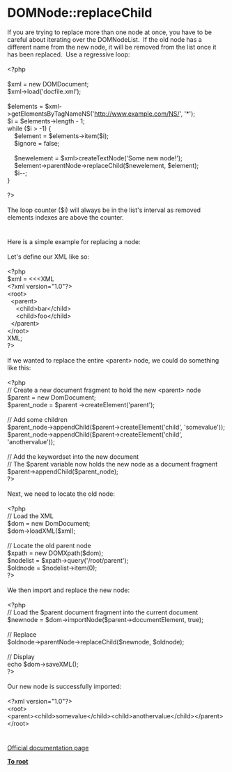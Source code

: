 # DOMNode::replaceChild




<div class="phpcode"><span class="html">
If you are trying to replace more than one node at once, you have to be careful about iterating over the DOMNodeList.&#xA0; If the old node has a different name from the new node, it will be removed from the list once it has been replaced.&#xA0; Use a regressive loop:
<br>
<br><span class="default">&lt;?php
<br>
<br>$xml </span><span class="keyword">= new </span><span class="default">DOMDocument</span><span class="keyword">;
<br></span><span class="default">$xml</span><span class="keyword">-&gt;</span><span class="default">load</span><span class="keyword">(</span><span class="string">&apos;docfile.xml&apos;</span><span class="keyword">);
<br>
<br></span><span class="default">$elements </span><span class="keyword">= </span><span class="default">$xml</span><span class="keyword">-&gt;</span><span class="default">getElementsByTagNameNS</span><span class="keyword">(</span><span class="string">&apos;<a href="http://www.example.com/NS/" rel="nofollow" target="_blank">http://www.example.com/NS/</a>&apos;</span><span class="keyword">, </span><span class="string">&apos;*&apos;</span><span class="keyword">);
<br></span><span class="default">$i </span><span class="keyword">= </span><span class="default">$elements</span><span class="keyword">-&gt;</span><span class="default">length </span><span class="keyword">- </span><span class="default">1</span><span class="keyword">;
<br>while (</span><span class="default">$i </span><span class="keyword">&gt; -</span><span class="default">1</span><span class="keyword">) {
<br>&#xA0; &#xA0; </span><span class="default">$element </span><span class="keyword">= </span><span class="default">$elements</span><span class="keyword">-&gt;</span><span class="default">item</span><span class="keyword">(</span><span class="default">$i</span><span class="keyword">);
<br>&#xA0; &#xA0; </span><span class="default">$ignore </span><span class="keyword">= </span><span class="default">false</span><span class="keyword">;
<br>
<br>&#xA0; &#xA0; </span><span class="default">$newelement </span><span class="keyword">= </span><span class="default">$xml</span><span class="keyword">&gt;</span><span class="default">createTextNode</span><span class="keyword">(</span><span class="string">&apos;Some new node!&apos;</span><span class="keyword">);
<br>&#xA0; &#xA0; </span><span class="default">$element</span><span class="keyword">-&gt;</span><span class="default">parentNode</span><span class="keyword">-&gt;</span><span class="default">replaceChild</span><span class="keyword">(</span><span class="default">$newelement</span><span class="keyword">, </span><span class="default">$element</span><span class="keyword">);
<br>&#xA0; &#xA0; </span><span class="default">$i</span><span class="keyword">--;
<br>}
<br>
<br></span><span class="default">?&gt;
<br></span>
<br>The loop counter ($i) will always be in the list&apos;s interval as removed elements indexes are above the counter.</span>
</div>
  

#


<div class="phpcode"><span class="html">
Here is a simple example for replacing a node:<br><br>Let&apos;s define our XML like so:<br><br><span class="default">&lt;?php<br>$xml </span><span class="keyword">= &lt;&lt;&lt;XML<br></span><span class="string">&lt;?xml version=&quot;1.0&quot;?&gt;<br>&lt;root&gt;<br>&#xA0; &lt;parent&gt;<br>&#xA0; &#xA0;&#xA0; &lt;child&gt;bar&lt;/child&gt;<br>&#xA0; &#xA0;&#xA0; &lt;child&gt;foo&lt;/child&gt;<br>&#xA0; &lt;/parent&gt;<br>&lt;/root&gt;<br></span><span class="keyword">XML;<br></span><span class="default">?&gt;<br></span><br>If we wanted to replace the entire &lt;parent&gt; node, we could do something like this:<br><br><span class="default">&lt;?php<br></span><span class="comment">// Create a new document fragment to hold the new &lt;parent&gt; node<br></span><span class="default">$parent </span><span class="keyword">= new </span><span class="default">DomDocument</span><span class="keyword">;<br></span><span class="default">$parent_node </span><span class="keyword">= </span><span class="default">$parent </span><span class="keyword">-&gt;</span><span class="default">createElement</span><span class="keyword">(</span><span class="string">&apos;parent&apos;</span><span class="keyword">);<br><br></span><span class="comment">// Add some children<br></span><span class="default">$parent_node</span><span class="keyword">-&gt;</span><span class="default">appendChild</span><span class="keyword">(</span><span class="default">$parent</span><span class="keyword">-&gt;</span><span class="default">createElement</span><span class="keyword">(</span><span class="string">&apos;child&apos;</span><span class="keyword">, </span><span class="string">&apos;somevalue&apos;</span><span class="keyword">));<br></span><span class="default">$parent_node</span><span class="keyword">-&gt;</span><span class="default">appendChild</span><span class="keyword">(</span><span class="default">$parent</span><span class="keyword">-&gt;</span><span class="default">createElement</span><span class="keyword">(</span><span class="string">&apos;child&apos;</span><span class="keyword">, </span><span class="string">&apos;anothervalue&apos;</span><span class="keyword">));<br><br></span><span class="comment">// Add the keywordset into the new document<br>// The $parent variable now holds the new node as a document fragment<br></span><span class="default">$parent</span><span class="keyword">-&gt;</span><span class="default">appendChild</span><span class="keyword">(</span><span class="default">$parent_node</span><span class="keyword">);<br></span><span class="default">?&gt;<br></span><br>Next, we need to locate the old node:<br><br><span class="default">&lt;?php<br></span><span class="comment">// Load the XML<br></span><span class="default">$dom </span><span class="keyword">= new </span><span class="default">DomDocument</span><span class="keyword">;<br></span><span class="default">$dom</span><span class="keyword">-&gt;</span><span class="default">loadXML</span><span class="keyword">(</span><span class="default">$xml</span><span class="keyword">);<br><br></span><span class="comment">// Locate the old parent node<br></span><span class="default">$xpath </span><span class="keyword">= new </span><span class="default">DOMXpath</span><span class="keyword">(</span><span class="default">$dom</span><span class="keyword">);<br></span><span class="default">$nodelist </span><span class="keyword">= </span><span class="default">$xpath</span><span class="keyword">-&gt;</span><span class="default">query</span><span class="keyword">(</span><span class="string">&apos;/root/parent&apos;</span><span class="keyword">);<br></span><span class="default">$oldnode </span><span class="keyword">= </span><span class="default">$nodelist</span><span class="keyword">-&gt;</span><span class="default">item</span><span class="keyword">(</span><span class="default">0</span><span class="keyword">);<br></span><span class="default">?&gt;<br></span><br>We then import and replace the new node:<br><br><span class="default">&lt;?php<br></span><span class="comment">// Load the $parent document fragment into the current document<br></span><span class="default">$newnode </span><span class="keyword">= </span><span class="default">$dom</span><span class="keyword">-&gt;</span><span class="default">importNode</span><span class="keyword">(</span><span class="default">$parent</span><span class="keyword">-&gt;</span><span class="default">documentElement</span><span class="keyword">, </span><span class="default">true</span><span class="keyword">);<br><br></span><span class="comment">// Replace<br></span><span class="default">$oldnode</span><span class="keyword">-&gt;</span><span class="default">parentNode</span><span class="keyword">-&gt;</span><span class="default">replaceChild</span><span class="keyword">(</span><span class="default">$newnode</span><span class="keyword">, </span><span class="default">$oldnode</span><span class="keyword">);<br><br></span><span class="comment">// Display<br></span><span class="keyword">echo </span><span class="default">$dom</span><span class="keyword">-&gt;</span><span class="default">saveXML</span><span class="keyword">();<br></span><span class="default">?&gt;<br></span><br>Our new node is successfully imported:<br><br>&lt;?xml version=&quot;1.0&quot;?&gt;<br>&lt;root&gt;<br>&lt;parent&gt;&lt;child&gt;somevalue&lt;/child&gt;&lt;child&gt;anothervalue&lt;/child&gt;&lt;/parent&gt;<br>&lt;/root&gt;</span>
</div>
  

#

[Official documentation page](https://www.php.net/manual/en/domnode.replacechild.php)

**[To root](/README.md)**